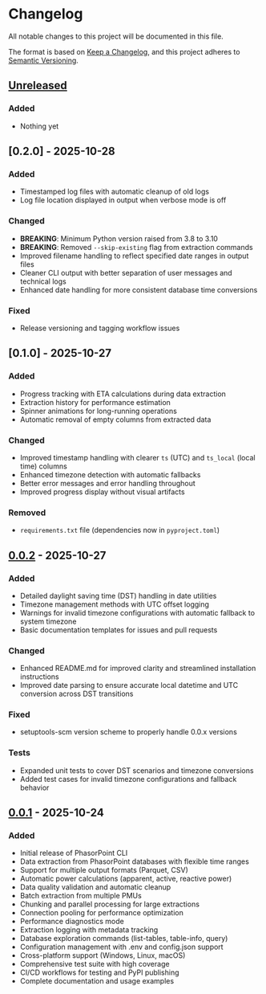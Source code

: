 # Changelog

All notable changes to this project will be documented in this file.

The format is based on [Keep a Changelog](https://keepachangelog.com/en/1.0.0/),
and this project adheres to [Semantic Versioning](https://semver.org/spec/v2.0.0.html).

## [Unreleased]

### Added
- Nothing yet

## [0.2.0] - 2025-10-28

### Added
- Timestamped log files with automatic cleanup of old logs
- Log file location displayed in output when verbose mode is off

### Changed
- **BREAKING**: Minimum Python version raised from 3.8 to 3.10
- **BREAKING**: Removed `--skip-existing` flag from extraction commands
- Improved filename handling to reflect specified date ranges in output files
- Cleaner CLI output with better separation of user messages and technical logs
- Enhanced date handling for more consistent database time conversions

### Fixed
- Release versioning and tagging workflow issues

## [0.1.0] - 2025-10-27

### Added
- Progress tracking with ETA calculations during data extraction
- Extraction history for performance estimation
- Spinner animations for long-running operations
- Automatic removal of empty columns from extracted data

### Changed
- Improved timestamp handling with clearer `ts` (UTC) and `ts_local` (local time) columns
- Enhanced timezone detection with automatic fallbacks
- Better error messages and error handling throughout
- Improved progress display without visual artifacts

### Removed
- `requirements.txt` file (dependencies now in `pyproject.toml`)

## [0.0.2] - 2025-10-27

### Added
- Detailed daylight saving time (DST) handling in date utilities
- Timezone management methods with UTC offset logging
- Warnings for invalid timezone configurations with automatic fallback to system timezone
- Basic documentation templates for issues and pull requests

### Changed
- Enhanced README.md for improved clarity and streamlined installation instructions
- Improved date parsing to ensure accurate local datetime and UTC conversion across DST transitions

### Fixed
- setuptools-scm version scheme to properly handle 0.0.x versions

### Tests
- Expanded unit tests to cover DST scenarios and timezone conversions
- Added test cases for invalid timezone configurations and fallback behavior

## [0.0.1] - 2025-10-24

### Added
- Initial release of PhasorPoint CLI
- Data extraction from PhasorPoint databases with flexible time ranges
- Support for multiple output formats (Parquet, CSV)
- Automatic power calculations (apparent, active, reactive power)
- Data quality validation and automatic cleanup
- Batch extraction from multiple PMUs
- Chunking and parallel processing for large extractions
- Connection pooling for performance optimization
- Performance diagnostics mode
- Extraction logging with metadata tracking
- Database exploration commands (list-tables, table-info, query)
- Configuration management with .env and config.json support
- Cross-platform support (Windows, Linux, macOS)
- Comprehensive test suite with high coverage
- CI/CD workflows for testing and PyPI publishing
- Complete documentation and usage examples

[Unreleased]: https://github.com/energinet-ti/phasor-point-cli/compare/v0.0.2...HEAD
[0.0.2]: https://github.com/energinet-ti/phasor-point-cli/compare/v0.0.1...v0.0.2
[0.0.1]: https://github.com/energinet-ti/phasor-point-cli/releases/tag/v0.0.1

